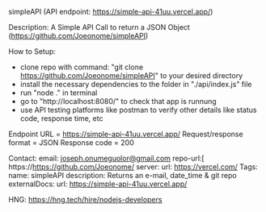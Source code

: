 simpleAPI
(API endpoint: https://simple-api-41uu.vercel.app/)

Description:
  A Simple API Call to return a JSON Object
  (https://github.com/Joeonome/simpleAPI)

How to Setup:
  - clone repo with command: "git clone https://github.com/Joeonome/simpleAPI" to your desired directory
  - install the necessary dependencies to the folder in "./api/index.js" file
  - run "node ." in terminal
  - go to "http://localhost:8080/" to check that app is runnung
  - use API testing platforms like postman to verify other details like status code, response time, etc

Endpoint URL = https://simple-api-41uu.vercel.app/
Request/response format = JSON
Response code = 200

  
Contact: 
    email: joseph.onumeguolor@gmail.com
    repo-url:[ https://https://github.com/Joeonome/
server:
    url: https://vercel.com/
Tags:
    name: simpleAPI
    description: Returns an e-mail, date_time & git repo
    externalDocs:
    url: https://simple-api-41uu.vercel.app/

HNG: https://hng.tech/hire/nodejs-developers
